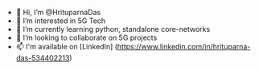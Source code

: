 - 👋 Hi, I’m @HrituparnaDas
- 👀 I’m interested in 5G Tech
- 🌱 I’m currently learning python, standalone core-networks
- 💞️ I’m looking to collaborate on 5G projects
- 📫 I'm available on [LinkedIn] (https://www.linkedin.com/in/hrituparna-das-534402213)



